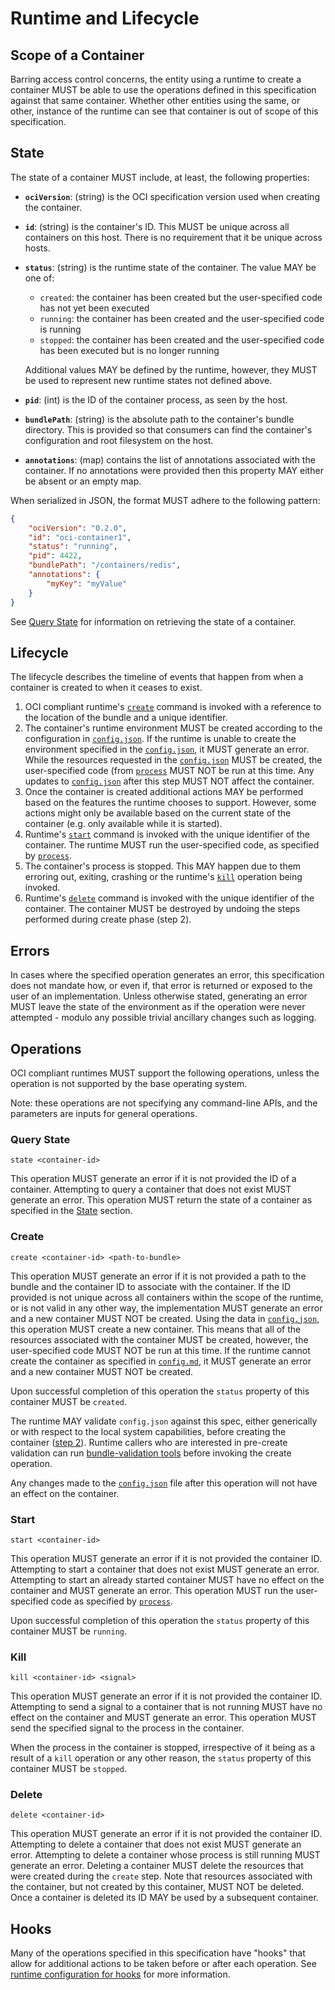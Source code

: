 # Runtime and Lifecycle

## Scope of a Container

Barring access control concerns, the entity using a runtime to create a container MUST be able to use the operations defined in this specification against that same container.
Whether other entities using the same, or other, instance of the runtime can see that container is out of scope of this specification.

## State

The state of a container MUST include, at least, the following properties:

* **`ociVersion`**: (string) is the OCI specification version used when creating the container.
* **`id`**: (string) is the container's ID.
This MUST be unique across all containers on this host.
There is no requirement that it be unique across hosts.
* **`status`**: (string) is the runtime state of the container.
The value MAY be one of:
    * `created`: the container has been created but the user-specified code has not yet been executed
    * `running`: the container has been created and the user-specified code is running
    * `stopped`: the container has been created and the user-specified code has been executed but is no longer running

  Additional values MAY be defined by the runtime, however, they MUST be used to represent new runtime states not defined above.
* **`pid`**: (int) is the ID of the container process, as seen by the host.
* **`bundlePath`**: (string) is the absolute path to the container's bundle directory.
This is provided so that consumers can find the container's configuration and root filesystem on the host.
* **`annotations`**: (map) contains the list of annotations associated with the container.
If no annotations were provided then this property MAY either be absent or an empty map.

When serialized in JSON, the format MUST adhere to the following pattern:

```json
{
    "ociVersion": "0.2.0",
    "id": "oci-container1",
    "status": "running",
    "pid": 4422,
    "bundlePath": "/containers/redis",
    "annotations": {
        "myKey": "myValue"
    }
}
```

See [Query State](#query-state) for information on retrieving the state of a container.

## Lifecycle
The lifecycle describes the timeline of events that happen from when a container is created to when it ceases to exist.

1. OCI compliant runtime's [`create`](runtime.md#create) command is invoked with a reference to the location of the bundle and a unique identifier.
2. The container's runtime environment MUST be created according to the configuration in [`config.json`](config.md).
   If the runtime is unable to create the environment specified in the [`config.json`](config.md), it MUST generate an error.
   While the resources requested in the [`config.json`](config.md) MUST be created, the user-specified code (from [`process`](config.md#process-configuration) MUST NOT be run at this time.
   Any updates to [`config.json`](config.md) after this step MUST NOT affect the container.
3. Once the container is created additional actions MAY be performed based on the features the runtime chooses to support.
   However, some actions might only be available based on the current state of the container (e.g. only available while it is started).
4. Runtime's [`start`](runtime.md#start) command is invoked with the unique identifier of the container.
   The runtime MUST run the user-specified code, as specified by [`process`](config.md#process-configuration).
5. The container's process is stopped.
   This MAY happen due to them erroring out, exiting, crashing or the runtime's [`kill`](runtime.md#kill) operation being invoked.
6. Runtime's [`delete`](runtime.md#delete) command is invoked with the unique identifier of the container.
   The container MUST be destroyed by undoing the steps performed during create phase (step 2).

## Errors

In cases where the specified operation generates an error, this specification does not mandate how, or even if, that error is returned or exposed to the user of an implementation.
Unless otherwise stated, generating an error MUST leave the state of the environment as if the operation were never attempted - modulo any possible trivial ancillary changes such as logging.

## Operations

OCI compliant runtimes MUST support the following operations, unless the operation is not supported by the base operating system.

Note: these operations are not specifying any command-line APIs, and the parameters are inputs for general operations.

### Query State

`state <container-id>`

This operation MUST generate an error if it is not provided the ID of a container.
Attempting to query a container that does not exist MUST generate an error.
This operation MUST return the state of a container as specified in the [State](#state) section.

### Create

`create <container-id> <path-to-bundle>`

This operation MUST generate an error if it is not provided a path to the bundle and the container ID to associate with the container.
If the ID provided is not unique across all containers within the scope of the runtime, or is not valid in any other way, the implementation MUST generate an error and a new container MUST NOT be created.
Using the data in [`config.json`](config.md), this operation MUST create a new container.
This means that all of the resources associated with the container MUST be created, however, the user-specified code MUST NOT be run at this time.
If the runtime cannot create the container as specified in [`config.md`](config.md), it MUST generate an error and a new container MUST NOT be created.

Upon successful completion of this operation the `status` property of this container MUST be `created`.

The runtime MAY validate `config.json` against this spec, either generically or with respect to the local system capabilities, before creating the container ([step 2](#lifecycle)).
Runtime callers who are interested in pre-create validation can run [bundle-validation tools](implementations.md#testing--tools) before invoking the create operation.

Any changes made to the [`config.json`](config.md) file after this operation will not have an effect on the container.

### Start
`start <container-id>`

This operation MUST generate an error if it is not provided the container ID.
Attempting to start a container that does not exist MUST generate an error.
Attempting to start an already started container MUST have no effect on the container and MUST generate an error.
This operation MUST run the user-specified code as specified by [`process`](config.md#process-configuration).

Upon successful completion of this operation the `status` property of this container MUST be `running`.

### Kill
`kill <container-id> <signal>`

This operation MUST generate an error if it is not provided the container ID.
Attempting to send a signal to a container that is not running MUST have no effect on the container and MUST generate an error.
This operation MUST send the specified signal to the process in the container.

When the process in the container is stopped, irrespective of it being as a result of a `kill` operation or any other reason, the `status` property of this container MUST be `stopped`.

### Delete
`delete <container-id>`

This operation MUST generate an error if it is not provided the container ID.
Attempting to delete a container that does not exist MUST generate an error.
Attempting to delete a container whose process is still running MUST generate an error.
Deleting a container MUST delete the resources that were created during the `create` step.
Note that resources associated with the container, but not created by this container, MUST NOT be deleted.
Once a container is deleted its ID MAY be used by a subsequent container.


## Hooks
Many of the operations specified in this specification have "hooks" that allow for additional actions to be taken before or after each operation.
See [runtime configuration for hooks](./config.md#hooks) for more information.
